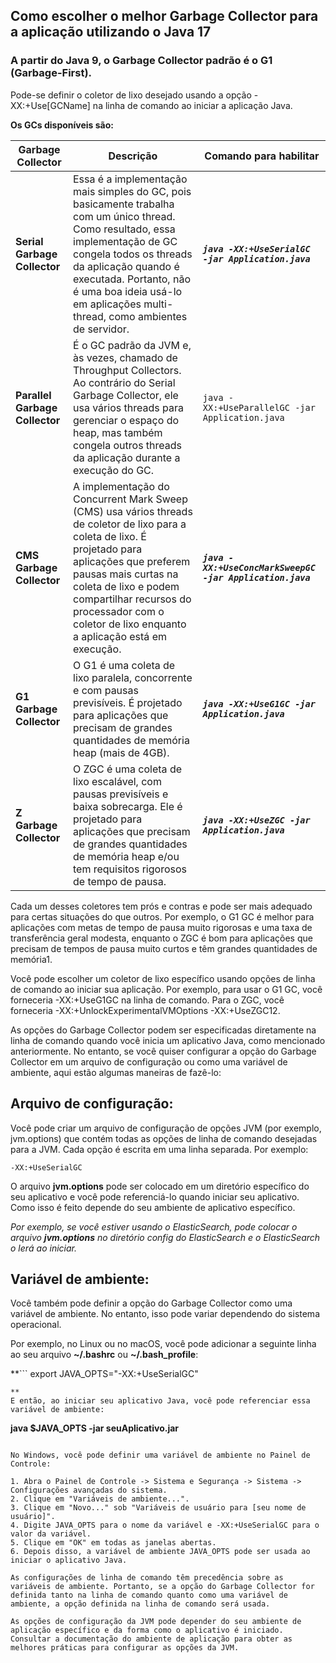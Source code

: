 ## Como escolher o melhor Garbage Collector para a aplicação utilizando o Java 17

### A partir do Java 9, o Garbage Collector padrão é o G1 (Garbage-First).

Pode-se definir o coletor de lixo desejado usando a opção -XX:+Use[GCName] na linha de comando ao iniciar a aplicação Java. 

**Os GCs disponíveis são:**

| Garbage Collector | Descrição | Comando para habilitar |
| --- | --- | --- |
| **Serial Garbage Collector** | Essa é a implementação mais simples do GC, pois basicamente trabalha com um único thread. Como resultado, essa implementação de GC congela todos os threads da aplicação quando é executada. Portanto, não é uma boa ideia usá-lo em aplicações multi-thread, como ambientes de servidor. | _**`java -XX:+UseSerialGC -jar Application.java`**_ |
| **Parallel Garbage Collector** | É o GC padrão da JVM e, às vezes, chamado de Throughput Collectors. Ao contrário do Serial Garbage Collector, ele usa vários threads para gerenciar o espaço do heap, mas também congela outros threads da aplicação durante a execução do GC. | `java -XX:+UseParallelGC -jar Application.java` |
| **CMS Garbage Collector** | A implementação do Concurrent Mark Sweep (CMS) usa vários threads de coletor de lixo para a coleta de lixo. É projetado para aplicações que preferem pausas mais curtas na coleta de lixo e podem compartilhar recursos do processador com o coletor de lixo enquanto a aplicação está em execução. | _**`java -XX:+UseConcMarkSweepGC -jar Application.java`**_ |
| **G1 Garbage Collector** | O G1 é uma coleta de lixo paralela, concorrente e com pausas previsíveis. É projetado para aplicações que precisam de grandes quantidades de memória heap (mais de 4GB). | _**`java -XX:+UseG1GC -jar Application.java`**_ |
| **Z Garbage Collector** | O ZGC é uma coleta de lixo escalável, com pausas previsíveis e baixa sobrecarga. Ele é projetado para aplicações que precisam de grandes quantidades de memória heap e/ou tem requisitos rigorosos de tempo de pausa. | _**`java -XX:+UseZGC -jar Application.java`**_ |

Cada um desses coletores tem prós e contras e pode ser mais adequado para certas situações do que outros. Por exemplo, o G1 GC é melhor para aplicações com metas de tempo de pausa muito rigorosas e uma taxa de transferência geral modesta, enquanto o ZGC é bom para aplicações que precisam de tempos de pausa muito curtos e têm grandes quantidades de memória​1​.

Você pode escolher um coletor de lixo específico usando opções de linha de comando ao iniciar sua aplicação. Por exemplo, para usar o G1 GC, você forneceria -XX:+UseG1GC na linha de comando. Para o ZGC, você forneceria -XX:+UnlockExperimentalVMOptions -XX:+UseZGC​1​​2​.

As opções do Garbage Collector podem ser especificadas diretamente na linha de comando quando você inicia um aplicativo Java, como mencionado anteriormente. No entanto, se você quiser configurar a opção do Garbage Collector em um arquivo de configuração ou como uma variável de ambiente, aqui estão algumas maneiras de fazê-lo:

## **Arquivo de configuração:**
Você pode criar um arquivo de configuração de opções JVM (por exemplo, jvm.options) que contém todas as opções de linha de comando desejadas para a JVM. Cada opção é escrita em uma linha separada. Por exemplo:

```
-XX:+UseSerialGC
```
 O arquivo **jvm.options** pode ser colocado em um diretório específico do seu aplicativo e você pode referenciá-lo quando iniciar seu aplicativo. Como isso é feito depende do seu ambiente de aplicativo específico.

_Por exemplo, se você estiver usando o ElasticSearch, pode colocar o arquivo **jvm.options** no diretório config do ElasticSearch e o ElasticSearch o lerá ao iniciar._

## **Variável de ambiente:**
Você também pode definir a opção do Garbage Collector como uma variável de ambiente. No entanto, isso pode variar dependendo do sistema operacional.

Por exemplo, no Linux ou no macOS, você pode adicionar a seguinte linha ao seu arquivo **~/.bashrc** ou **~/.bash_profile**:

**```
export JAVA_OPTS="-XX:+UseSerialGC"
```
**
E então, ao iniciar seu aplicativo Java, você pode referenciar essa variável de ambiente:

```
**java $JAVA_OPTS -jar seuAplicativo.jar**
```

No Windows, você pode definir uma variável de ambiente no Painel de Controle:

1. Abra o Painel de Controle -> Sistema e Segurança -> Sistema -> Configurações avançadas do sistema.
2. Clique em "Variáveis de ambiente...".
3. Clique em "Novo..." sob "Variáveis de usuário para [seu nome de usuário]".
4. Digite JAVA_OPTS para o nome da variável e -XX:+UseSerialGC para o valor da variável.
5. Clique em "OK" em todas as janelas abertas.
6. Depois disso, a variável de ambiente JAVA_OPTS pode ser usada ao iniciar o aplicativo Java.

As configurações de linha de comando têm precedência sobre as variáveis de ambiente. Portanto, se a opção do Garbage Collector for definida tanto na linha de comando quanto como uma variável de ambiente, a opção definida na linha de comando será usada.

As opções de configuração da JVM pode depender do seu ambiente de aplicação específico e da forma como o aplicativo é iniciado. 
Consultar a documentação do ambiente de aplicação para obter as melhores práticas para configurar as opções da JVM.
